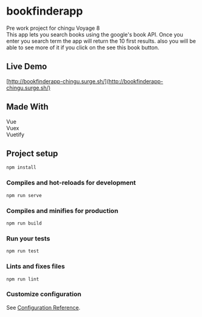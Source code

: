 # bookfinderapp  
Pre work project for chingu Voyage 8  
This app lets you search books using the google's book API. Once you enter you search term the app will return the
10 first results. also you will be able to see more of it if you click on the see this book button.

## Live Demo
[http://bookfinderapp-chingu.surge.sh/](http://bookfinderapp-chingu.surge.sh/)

## Made With  
Vue  
Vuex  
Vuetify

## Project setup
```
npm install
```

### Compiles and hot-reloads for development
```
npm run serve
```

### Compiles and minifies for production
```
npm run build
```

### Run your tests
```
npm run test
```

### Lints and fixes files
```
npm run lint
```

### Customize configuration
See [Configuration Reference](https://cli.vuejs.org/config/).
